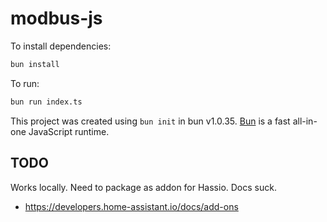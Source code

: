 # modbus-js

To install dependencies:

```bash
bun install
```

To run:

```bash
bun run index.ts
```

This project was created using `bun init` in bun v1.0.35. [Bun](https://bun.sh) is a fast all-in-one JavaScript runtime.

## TODO

Works locally. Need to package as addon for Hassio. Docs suck.

- https://developers.home-assistant.io/docs/add-ons
